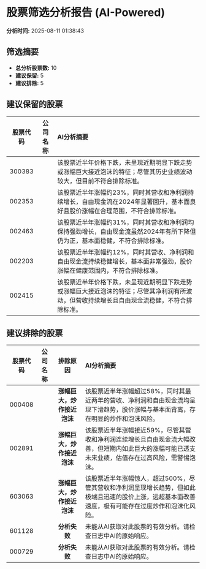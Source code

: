 # 股票筛选分析报告 (AI-Powered)

**分析时间:** 2025-08-11 01:38:43

## 筛选摘要

- **总分析股票数:** 10
- **建议保留:** 5
- **建议排除:** 5

## 建议保留的股票

| 股票代码 | 公司名称 | AI分析摘要 |
|:---:|:---:|:---|
| 300383 |  | 该股票近半年价格下跌，未呈现近期明显下跌走势或涨幅巨大接近泡沫的特征；尽管其历史业绩波动较大，但目前不符合排除标准。 |
| 002353 |  | 该股票近半年涨幅约23%，同时其营收和净利润持续增长，自由现金流在2024年显著回升，基本面良好且股价涨幅在合理范围，不符合排除标准。 |
| 002463 |  | 该股票近半年涨幅约31%，同时其营收和净利润均保持强劲增长，自由现金流虽然2024年有所下降但仍为正，基本面稳健，不符合排除标准。 |
| 002203 |  | 该股票近半年涨幅约12%，同时其营收、净利润和自由现金流持续稳健增长，基本面非常强劲，股价涨幅在健康范围内，不符合排除标准。 |
| 002415 |  | 该股票近半年价格下跌，未呈现近期明显下跌走势或涨幅巨大接近泡沫的特征；尽管其净利润有所波动，但营收持续增长且自由现金流稳健，不符合排除标准。 |

## 建议排除的股票

| 股票代码 | 公司名称 | 排除原因 | AI分析摘要 |
|:---:|:---:|:---:|:---|
| 000408 |  | **涨幅巨大，炒作接近泡沫** | 该股票近半年涨幅超过58%，同时其最近两年的营收、净利润和自由现金流均呈现下滑趋势，股价涨幅与基本面背离，存在明显的炒作和泡沫风险。 |
| 002891 |  | **涨幅巨大，炒作接近泡沫** | 该股票近半年涨幅接近59%，尽管其营收和净利润连续增长且自由现金流大幅改善，但短期内如此巨大的涨幅可能已透支未来业绩，估值存在过高风险，需警惕泡沫。 |
| 603063 |  | **涨幅巨大，炒作接近泡沫** | 该股票近半年涨幅惊人，超过500%，尽管其营收和净利润呈现增长趋势，但如此极端且迅速的股价上涨，远超基本面改善速度，极有可能存在过度炒作和泡沫化风险。 |
| 601128 |  | **分析失败** | 未能从AI获取对此股票的有效分析。请检查日志中AI的原始响应。 |
| 000729 |  | **分析失败** | 未能从AI获取对此股票的有效分析。请检查日志中AI的原始响应。 |
